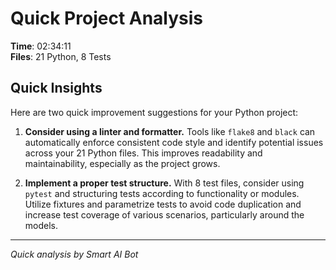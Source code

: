 # Quick Project Analysis

**Time**: 02:34:11  
**Files**: 21 Python, 8 Tests

## Quick Insights

Here are two quick improvement suggestions for your Python project:

1.  **Consider using a linter and formatter.** Tools like `flake8` and `black` can automatically enforce consistent code style and identify potential issues across your 21 Python files. This improves readability and maintainability, especially as the project grows.

2.  **Implement a proper test structure.** With 8 test files, consider using `pytest` and structuring tests according to functionality or modules. Utilize fixtures and parametrize tests to avoid code duplication and increase test coverage of various scenarios, particularly around the models.


---
*Quick analysis by Smart AI Bot*
